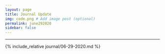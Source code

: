 ```yaml
---
layout: page
title: Journal Update
img: code.png # Add image post (optional)
permalink: june292020
sidebar: false
---
```


---

{% include_relative journal/06-29-2020.md %}







